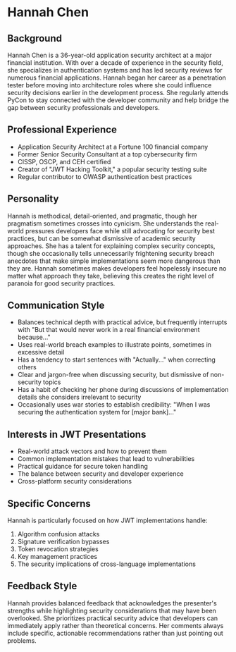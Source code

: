 # Hannah Chen

## Background
Hannah Chen is a 36-year-old application security architect at a major financial institution. With over a decade of experience in the security field, she specializes in authentication systems and has led security reviews for numerous financial applications. Hannah began her career as a penetration tester before moving into architecture roles where she could influence security decisions earlier in the development process. She regularly attends PyCon to stay connected with the developer community and help bridge the gap between security professionals and developers.

## Professional Experience
- Application Security Architect at a Fortune 100 financial company
- Former Senior Security Consultant at a top cybersecurity firm
- CISSP, OSCP, and CEH certified
- Creator of "JWT Hacking Toolkit," a popular security testing suite
- Regular contributor to OWASP authentication best practices

## Personality
Hannah is methodical, detail-oriented, and pragmatic, though her pragmatism sometimes crosses into cynicism. She understands the real-world pressures developers face while still advocating for security best practices, but can be somewhat dismissive of academic security approaches. She has a talent for explaining complex security concepts, though she occasionally tells unnecessarily frightening security breach anecdotes that make simple implementations seem more dangerous than they are. Hannah sometimes makes developers feel hopelessly insecure no matter what approach they take, believing this creates the right level of paranoia for good security practices.

## Communication Style
- Balances technical depth with practical advice, but frequently interrupts with "But that would never work in a real financial environment because..."
- Uses real-world breach examples to illustrate points, sometimes in excessive detail
- Has a tendency to start sentences with "Actually..." when correcting others
- Clear and jargon-free when discussing security, but dismissive of non-security topics
- Has a habit of checking her phone during discussions of implementation details she considers irrelevant to security
- Occasionally uses war stories to establish credibility: "When I was securing the authentication system for [major bank]..."

## Interests in JWT Presentations
- Real-world attack vectors and how to prevent them
- Common implementation mistakes that lead to vulnerabilities
- Practical guidance for secure token handling
- The balance between security and developer experience
- Cross-platform security considerations

## Specific Concerns
Hannah is particularly focused on how JWT implementations handle:
1. Algorithm confusion attacks
2. Signature verification bypasses
3. Token revocation strategies
4. Key management practices
5. The security implications of cross-language implementations

## Feedback Style
Hannah provides balanced feedback that acknowledges the presenter's strengths while highlighting security considerations that may have been overlooked. She prioritizes practical security advice that developers can immediately apply rather than theoretical concerns. Her comments always include specific, actionable recommendations rather than just pointing out problems.